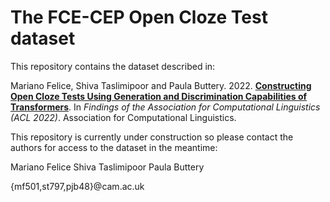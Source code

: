 # The FCE-CEP Open Cloze Test dataset

This repository contains the dataset described in: 

Mariano Felice, Shiva Taslimipoor and Paula Buttery. 2022. [**Constructing Open Cloze Tests Using Generation and Discrimination Capabilities of Transformers**]( http://arxiv.org/abs/2204.07237). In *Findings of the Association for Computational Linguistics (ACL 2022)*. Association for Computational Linguistics.

This repository is currently under construction so please contact the authors for access to the dataset in the meantime:

Mariano Felice
Shiva Taslimipoor
Paula Buttery

{mf501,st797,pjb48}@cam.ac.uk
